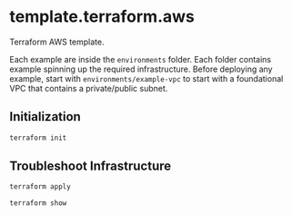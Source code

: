 # template.terraform.aws
Terraform AWS template.

Each example are inside the `environments` folder.  Each folder contains example spinning up the required infrastructure.  Before deploying any example, start with `environments/example-vpc` to start with a foundational VPC that contains a private/public subnet.

## Initialization

```sh
terraform init

```

## Troubleshoot Infrastructure

```sh
terraform apply

terraform show

```
